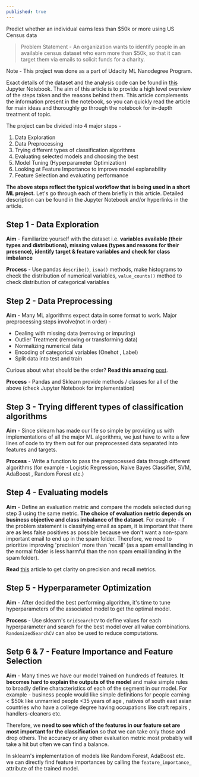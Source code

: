```yaml
---
published: true
---
```

Predict whether an individual earns less than $50k or more using US Census data

> Problem Statement - An organization wants to identify people in an available census dataset who earn more than $50k, so that it can target them via emails to solicit funds for a charity.

Note - This project was done as a part of Udacity ML Nanodegree Program. 

Exact details of the dataset and the analysis code can be found in [this](https://github.com/akshayjadiya/Udacity/blob/master/finding_donors.ipynb) Jupyter Notebook. The aim of this article is to provide a high level overview of the steps taken and the reasons behind them. This article complements the information present in the notebook, so you can quickly read the article for main ideas and thoroughly go through the notebook for in-depth treatment of topic.  

The project can be divided into 4 major steps - 

1. Data Exploration
2. Data Preprocessing
3. Trying different types of classification algorithms
4. Evaluating selected models and choosing the best
5. Model Tuning (Hyperparameter Optimization)
6. Looking at Feature Importance to improve model explanability
7. Feature Selection and evaluating performance

**The above steps reflect the typical workflow that is being used in a short ML project.** Let's go through each of them briefly in this article. Detailed description can be found in the Jupyter Notebook and/or hyperlinks in the article.

## Step 1 - Data Exploration
**Aim** - Familiarize yourself with the dataset i.e. **variables available (their types and distributions), missing values (types and reasons for their presence), identify target & feature variables and check for class imbalance**

**Process** - Use pandas `describe()`, `isna()` methods, make histograms to check the distribution of numerical variables, `value_counts()` method to check distribution of categorical variables

## Step 2 - Data Preprocessing
**Aim** - Many ML algorithms expect data in some format to work. Major preprocessing steps involve(not in order) - 
- Dealing with missing data (removing or imputing)
- Outlier Treatment (removing or transforming data)
- Normalizing numerical data 
- Encoding of categorical variables (Onehot , Label)
- Split data into test and train

Curious about what should be the order? **Read this amazing** [post](https://machinelearningmastery.com/data-preparation-without-data-leakage/).

**Process** - Pandas and Sklearn provide methods / classes for all of the above (check Jupyter Notebook for implementation)

## Step 3 - Trying different types of classification algorithms
**Aim** - Since sklearn has made our life so simple by providing us with implementations of all the major ML algorithms, we just have to write a few lines of code to try them out for our preprocessed data separated into features and targets. 

**Process** - Write a function to pass the preprocessed data through different algorithms (for example - Logistic Regression, Naive Bayes Classifier, SVM, AdaBoost , Random Forest etc.)

## Step 4 - Evaluating models
**Aim** - Define an evaluation metric and compare the models selected during step 3 using the same metric. **The choice of evaluation metric depends on business objective and class imbalance of the dataset**. For example - if the problem statement is classifying email as spam, it is important that there are as less false positives as possible because we don't want a non-spam important email to end up in the spam folder. Therefore, we need to prioritize improving 'precision' more than 'recall' (as a spam email landing in the normal folder is less harmful than the non spam email landing in the spam folder). 

**Read** [this](https://towardsdatascience.com/beyond-accuracy-precision-and-recall-3da06bea9f6c) article to get clarity on precision and recall metrics.

## Step 5 - Hyperparameter Optimization
**Aim** - After decided the best performing algorithm, it's time to tune hyperparameters of the associated model to get the optimal model. 

**Process** - Use sklearn's `GridSearchCV` to define values for each hyperparameter and search for the best model over all value combinations. `RandomizedSearchCV` can also be used to reduce computations.

## Setp 6 & 7 - Feature Importance and Feature Selection
**Aim** - Many times we have our model trained on hundreds of features. **It becomes hard to explain the outputs of the model** and make simple rules to broadly define characteristics of each of the segment in our model.
For example - business people would like simple definitions for people earning < $50k like unmarried people <35 years of age , natives of south east asian countries who have a college degree having occupations like craft repairs , handlers-cleaners etc. 

Therefore, we **need to see which of the features in our feature set are most important for the classification** so that we can take only those and drop others. The accuracy or any other evaluation metric most probably will take a hit but often we can find a balance. 

In sklearn's implementation of models like Random Forest, AdaBoost etc. we can directly find feature importances by calling the `feature_importance_` attribute of the trained model.  




